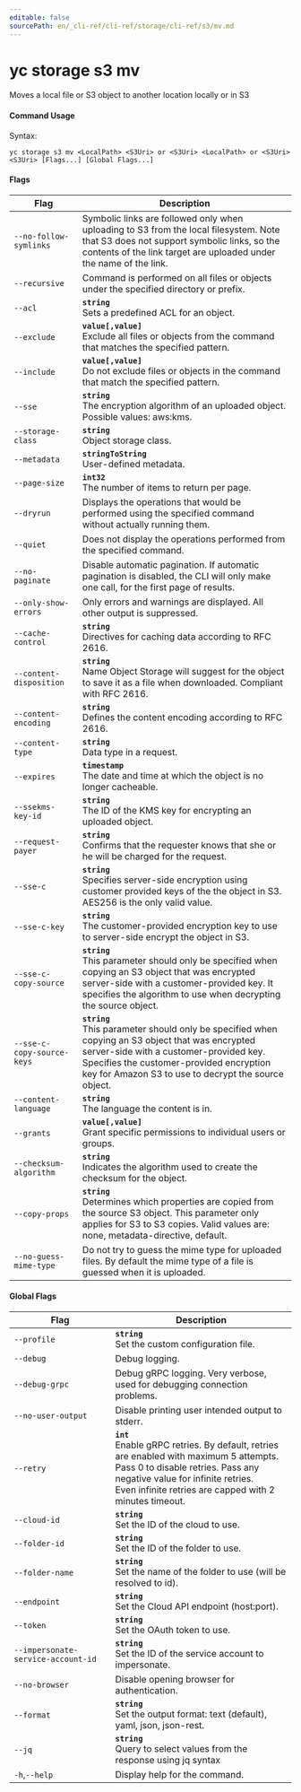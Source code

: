 ```yaml
---
editable: false
sourcePath: en/_cli-ref/cli-ref/storage/cli-ref/s3/mv.md
---
```


# yc storage s3 mv

Moves a local file or S3 object to another location locally or in S3

#### Command Usage

Syntax: 

`yc storage s3 mv <LocalPath> <S3Uri> or <S3Uri> <LocalPath> or <S3Uri> <S3Uri> [Flags...] [Global Flags...]`

#### Flags

| Flag | Description |
|----|----|
|`--no-follow-symlinks`|Symbolic links are followed only when uploading to S3 from the local filesystem. Note that S3 does not support symbolic links, so the contents of the link target are uploaded under the name of the link.|
|`--recursive`|Command is performed on all files or objects under the specified directory or prefix.|
|`--acl`|<b>`string`</b><br/>Sets a predefined ACL for an object.|
|`--exclude`|<b>`value[,value]`</b><br/>Exclude all files or objects from the command that matches the specified pattern.|
|`--include`|<b>`value[,value]`</b><br/>Do not exclude files or objects in the command that match the specified pattern.|
|`--sse`|<b>`string`</b><br/>The encryption algorithm of an uploaded object. Possible values: aws:kms.|
|`--storage-class`|<b>`string`</b><br/>Object storage class.|
|`--metadata`|<b>`stringToString`</b><br/>User-defined metadata.|
|`--page-size`|<b>`int32`</b><br/>The number of items to return per page.|
|`--dryrun`|Displays the operations that would be performed using the specified command without actually running them.|
|`--quiet`|Does not display the operations performed from the specified command.|
|`--no-paginate`|Disable automatic pagination. If automatic pagination is disabled, the CLI will only make one call, for the first page of results.|
|`--only-show-errors`|Only errors and warnings are displayed. All other output is suppressed.|
|`--cache-control`|<b>`string`</b><br/>Directives for caching data according to RFC 2616.|
|`--content-disposition`|<b>`string`</b><br/>Name Object Storage will suggest for the object to save it as a file when downloaded. Compliant with RFC 2616.|
|`--content-encoding`|<b>`string`</b><br/>Defines the content encoding according to RFC 2616.|
|`--content-type`|<b>`string`</b><br/>Data type in a request.|
|`--expires`|<b>`timestamp`</b><br/>The date and time at which the object is no longer cacheable.|
|`--ssekms-key-id`|<b>`string`</b><br/>The ID of the KMS key for encrypting an uploaded object.|
|`--request-payer`|<b>`string`</b><br/>Confirms that the requester knows that she or he will be charged for the request.|
|`--sse-c`|<b>`string`</b><br/>Specifies server-side encryption using customer provided keys of the the object in S3. AES256 is the only valid value.|
|`--sse-c-key`|<b>`string`</b><br/>The customer-provided encryption key to use to server-side encrypt the object in S3.|
|`--sse-c-copy-source`|<b>`string`</b><br/>This parameter should only be specified when copying an S3 object that was encrypted server-side with a customer-provided key. It specifies the algorithm to use when decrypting the source object.|
|`--sse-c-copy-source-keys`|<b>`string`</b><br/>This parameter should only be specified when copying an S3 object that was encrypted server-side with a customer-provided key. Specifies the customer-provided encryption key for Amazon S3 to use to decrypt the source object.|
|`--content-language`|<b>`string`</b><br/>The language the content is in.|
|`--grants`|<b>`value[,value]`</b><br/>Grant specific permissions to individual users or groups.|
|`--checksum-algorithm`|<b>`string`</b><br/>Indicates the algorithm used to create the checksum for the object.|
|`--copy-props`|<b>`string`</b><br/>Determines which properties are copied from the source S3 object. This parameter only applies for S3 to S3 copies. Valid values are: none, metadata-directive, default.|
|`--no-guess-mime-type`|Do not try to guess the mime type for uploaded files. By default the mime type of a file is guessed when it is uploaded.|

#### Global Flags

| Flag | Description |
|----|----|
|`--profile`|<b>`string`</b><br/>Set the custom configuration file.|
|`--debug`|Debug logging.|
|`--debug-grpc`|Debug gRPC logging. Very verbose, used for debugging connection problems.|
|`--no-user-output`|Disable printing user intended output to stderr.|
|`--retry`|<b>`int`</b><br/>Enable gRPC retries. By default, retries are enabled with maximum 5 attempts.<br/>Pass 0 to disable retries. Pass any negative value for infinite retries.<br/>Even infinite retries are capped with 2 minutes timeout.|
|`--cloud-id`|<b>`string`</b><br/>Set the ID of the cloud to use.|
|`--folder-id`|<b>`string`</b><br/>Set the ID of the folder to use.|
|`--folder-name`|<b>`string`</b><br/>Set the name of the folder to use (will be resolved to id).|
|`--endpoint`|<b>`string`</b><br/>Set the Cloud API endpoint (host:port).|
|`--token`|<b>`string`</b><br/>Set the OAuth token to use.|
|`--impersonate-service-account-id`|<b>`string`</b><br/>Set the ID of the service account to impersonate.|
|`--no-browser`|Disable opening browser for authentication.|
|`--format`|<b>`string`</b><br/>Set the output format: text (default), yaml, json, json-rest.|
|`--jq`|<b>`string`</b><br/>Query to select values from the response using jq syntax|
|`-h`,`--help`|Display help for the command.|
